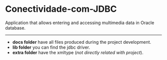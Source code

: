 Conectividade-com-JDBC
======================

Application that allows entering and accessing multimedia data in Oracle database.

----

+ __docs folder__ have all files produced during the project development. 
+ __lib folder__ you can find the jdbc driver.
+ __extra folder__ have the xmltype (_not directly related with project_). 
